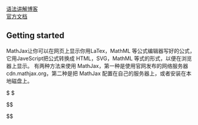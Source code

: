 <head>
<script type="text/javascript" async
  src="https://cdn.mathjax.org/mathjax/latest/MathJax.js?config=TeX-MML-AM_CHTML">
</script>
</head>

[语法讲解博客]( http://mlworks.cn/posts/introduction-to-mathjax-and-latex-expression/)  
[官方文档](http://docs.mathjax.org/en/latest/start.html)
## Getting started
MathJax让你可以在网页上显示你用LaTex，MathML 等公式编辑器写好的公式，它用JaveScript把公式转换成 HTML，SVG，MathML 等式的形式，以便在浏览器上显示。
有两种方法来使用 MathJax，第一种是使用官网发布的网络服务器 cdn.mathjax.org，第二种是把 MathJax 配置在自己的服务器上，或者安装在本地磁盘上。

$  $

$$

$$